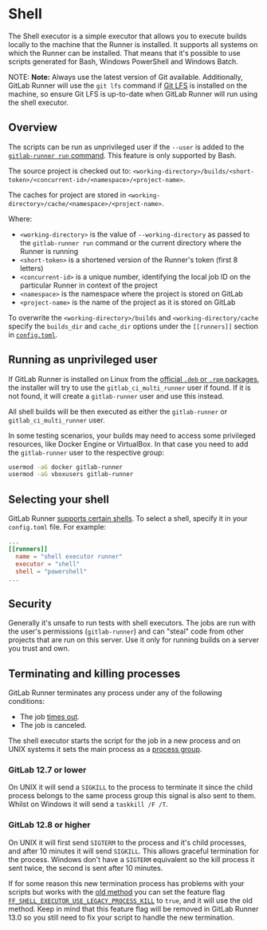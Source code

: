 # Shell

The Shell executor is a simple executor that allows you to execute builds
locally to the machine that the Runner is installed. It supports all systems on
which the Runner can be installed. That means that it's possible to use scripts
generated for Bash, Windows PowerShell and Windows Batch.

NOTE: **Note:**
Always use the latest version of Git available. Additionally, GitLab Runner will use
the `git lfs` command if [Git LFS](https://git-lfs.github.com) is installed on the machine,
so ensure Git LFS is up-to-date when GitLab Runner will run using the shell executor.

## Overview

The scripts can be run as unprivileged user if the `--user` is added to the
[`gitlab-runner run` command][run]. This feature is only supported by Bash.

The source project is checked out to:
`<working-directory>/builds/<short-token>/<concurrent-id>/<namespace>/<project-name>`.

The caches for project are stored in
`<working-directory>/cache/<namespace>/<project-name>`.

Where:

- `<working-directory>` is the value of `--working-directory` as passed to the
  `gitlab-runner run` command or the current directory where the Runner is
  running
- `<short-token>` is a shortened version of the Runner's token (first 8 letters)
- `<concurrent-id>` is a unique number, identifying the local job ID on the
  particular Runner in context of the project
- `<namespace>` is the namespace where the project is stored on GitLab
- `<project-name>` is the name of the project as it is stored on GitLab

To overwrite the `<working-directory>/builds` and `<working-directory/cache`
specify the `builds_dir` and `cache_dir` options under the `[[runners]]` section
in [`config.toml`](../configuration/advanced-configuration.md).

## Running as unprivileged user

If GitLab Runner is installed on Linux from the [official `.deb` or `.rpm`
packages][packages], the installer will try to use the `gitlab_ci_multi_runner`
user if found. If it is not found, it will create a `gitlab-runner` user and use
this instead.

All shell builds will be then executed as either the `gitlab-runner` or
`gitlab_ci_multi_runner` user.

In some testing scenarios, your builds may need to access some privileged
resources, like Docker Engine or VirtualBox. In that case you need to add the
`gitlab-runner` user to the respective group:

```bash
usermod -aG docker gitlab-runner
usermod -aG vboxusers gitlab-runner
```

## Selecting your shell

GitLab Runner [supports certain shells](../shells/index.md). To select a shell, specify it in your `config.toml` file. For example:

```toml
...
[[runners]]
  name = "shell executor runner"
  executor = "shell"
  shell = "powershell"
...
```

## Security

Generally it's unsafe to run tests with shell executors. The jobs are run with
the user's permissions (`gitlab-runner`) and can "steal" code from other
projects that are run on this server. Use it only for running builds on a
server you trust and own.

## Terminating and killing processes

GitLab Runner terminates any process under any of the following
conditions:

- The job [times out](https://docs.gitlab.com/ee/user/project/pipelines/settings.html#timeout).
- The job is canceled.

The shell executor starts the script for the job in a new process and on
UNIX systems it sets the main process as a [process
group](http://www.informit.com/articles/article.aspx?p=397655&seqNum=6).

### GitLab 12.7 or lower

On UNIX it will send a `SIGKILL` to the process to terminate it since
the child process belongs to the same process group this signal is also
sent to them. Whilst on Windows it will send a `taskkill /F
/T`.

### GitLab 12.8 or higher

On UNIX it will first send `SIGTERM` to the process and it's child
processes, and after 10 minutes it will send `SIGKILL`. This allows
graceful termination for the process. Windows don't have a `SIGTERM`
equivalent so the kill process it sent twice, the second is sent after
10 minutes.

If for some reason this new termination process has problems with your
scripts but works with the  [old method](#gitlab-127-or-lower) you can
set the feature flag
[`FF_SHELL_EXECUTOR_USE_LEGACY_PROCESS_KILL`](../configuration/feature-flags.md)
to `true`, and it will use the old method. Keep in mind that this
feature flag will be removed in GitLab Runner 13.0 so you still need to
fix your script to handle the new termination.

[run]: ../commands/README.md#gitlab-runner-run
[packages]: https://packages.gitlab.com/runner/gitlab-runner

